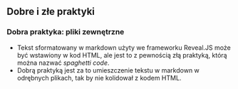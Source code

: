 ## Dobre i złe praktyki


### Dobra praktyka: pliki zewnętrzne
* Tekst sformatowany w markdown użyty we frameworku Reveal.JS może być wstawiony w kod HTML, ale jest to z pewnością złą praktyką, którą można nazwać _spaghetti code_.
* Dobrą praktyką jest za to umieszczenie tekstu w markdown w odrębnych plikach, tak by nie kolidował z kodem HTML.